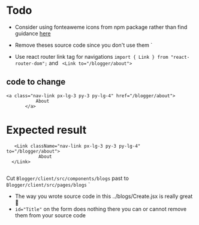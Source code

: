 # Todo

- Consider using fonteaweme icons from npm package rather than find guidance [here](https://fontawesome.com/v5/docs/web/use-with/react)
- Remove theses source code since you don't use them 
`
  <script src="https://cdn.jsdelivr.net/npm/bootstrap@5.2.3/dist/js/bootstrap.bundle.min.js"></script>
   <script src="js/scripts.js"></script> 

- Use react  router link  tag for navigations ` import { Link } from "react-router-dom"; ` and ` <Link to="/blogger/about">`
 
 
## code to change

 ``` 
 <a class="nav-link px-lg-3 py-3 py-lg-4" href="/blogger/about">
            About
        </a> 
``` 

# Expected result 

``` 
   <Link className="nav-link px-lg-3 py-3 py-lg-4" to="/blogger/about">
            About
  </Link> 
        
 ```
 
 Cut `Blogger/client/src/components/blogs` past to `Blogger/client/src/pages/blogs`
`
 - The way you wrote source code in this ../blogs/Create.jsx is really great 🤗 
 - `id="Title"` on the form does nothing there you can or cannot remove them from your source code
 
